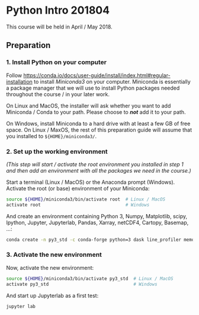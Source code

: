 # Python Intro 201804

This course will be held in April / May 2018.

## Preparation

### 1. Install Python on your computer

Follow
<https://conda.io/docs/user-guide/install/index.html#regular-installation> to
install _Miniconda3_ on your computer.  Miniconda is essentially a package
manager that we will use to install Python packages needed throughout the
course / in your later work.

On Linux and MacOS, the installer will ask whether you want to add Miniconda /
Conda to your path.  Please choose to **_not_** add it to your path.

On Windows, install Miniconda to a hard drive with at least a few GB of free
space.  On Linux / MaxOS, the rest of this preparation guide will assume that
you installed to `${HOME}/miniconda3/`.

### 2. Set up the working environment

_(This step will start / activate the root environment you installed in step 1
and then add an environment with all the packages we need in the course.)_

Start a terminal (Linux / MacOS) or the Anaconda prompt (Windows). Activate the
root (or base) environment of your Miniconda:

```bash
source ${HOME}/miniconda3/bin/activate root  # Linux / MacOS
activate root                                # Windows
```

And create an environment containing Python 3, Numpy, Matplotlib, scipy, Ipython,
Jupyter, Jupyterlab, Pandas, Xarray, netCDF4, Cartopy, Basemap, ...:

```bash
conda create -n py3_std -c conda-forge python=3 dask line_profiler memory_profiler seaborn seawater numpy matplotlib scipy ipython jupyter jupyterlab pandas xarray netCDF4 cartopy basemap basemap-data-hires
```

### 3. Activate the new environment

Now, activate the new environment:

```bash
source ${HOME}/miniconda3/bin/activate py3_std  # Linux / MacOS
activate py3_std                                # Windows
```

And start up Jupyterlab as a first test:

```bash
jupyter lab
```
